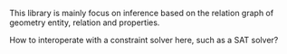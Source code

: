 ﻿This library is mainly focus on inference based on the relation graph of 
geometry entity, relation and properties.

How to interoperate with a constraint solver here, such as a SAT solver?